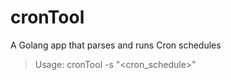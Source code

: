 # cronTool

A Golang app that parses and runs Cron schedules

> Usage: cronTool -s "<cron_schedule>"
